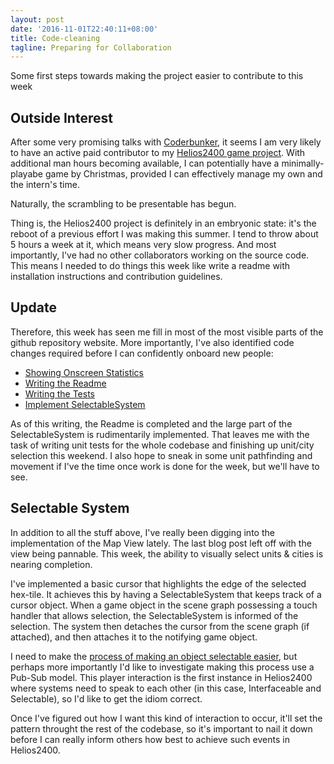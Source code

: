 ```yaml
---
layout: post
date: '2016-11-01T22:40:11+08:00'
title: Code-cleaning
tagline: Preparing for Collaboration
---
```


Some first steps towards making the project easier to contribute to this week

## Outside Interest

After some very promising talks with [Coderbunker](http://www.coderbunker.com), it seems I am very likely to have an active paid contributor to my [Helios2400 game project](https://www.github.com/Sewerbird/Helios2400). With additional man hours becoming available, I can potentially have a minimally-playabe game by Christmas, provided I can effectively manage my own and the intern's time.

Naturally, the scrambling to be presentable has begun.

Thing is, the Helios2400 project is definitely in an embryonic state: it's the reboot of a previous effort I was making this summer. I tend to throw about 5 hours a week at it, which means very slow progress. And most importantly, I've had no other collaborators working on the source code. This means I needed to do things this week like write a readme with installation instructions and contribution guidelines.

## Update

Therefore, this week has seen me fill in most of the most visible parts of the github repository website. More importantly, I've also identified code changes required before I can confidently onboard new people:

- [Showing Onscreen Statistics](https://github.com/Sewerbird/Helios2400/pull/8)
- [Writing the Readme](https://www.github.com/Sewerbird/Helios2400/issues/11)
- [Writing the Tests](https://www.github.com/Sewerbird/Helios2400/issues/9)
- [Implement SelectableSystem](https://www.github.com/Sewerbird/Helios2400/issues/6)

As of this writing, the Readme is completed and the large part of the SelectableSystem is rudimentarily implemented. That leaves me with the task of writing unit tests for the whole codebase and finishing up unit/city selection this weekend. I also hope to sneak in some unit pathfinding and movement if I've the time once work is done for the week, but we'll have to see.

## Selectable System

In addition to all the stuff above, I've really been digging into the implementation of the Map View lately. The last blog post left off with the view being pannable. This week, the ability to visually select units & cities is nearing completion. 

I've implemented a basic cursor that highlights the edge of the selected hex-tile. It achieves this by having a SelectableSystem that keeps track of a cursor object. When a game object in the scene graph possessing a touch handler that allows selection, the SelectableSystem is informed of the selection. The system then detaches the cursor from the scene graph (if attached), and then attaches it to the notifying game object.

I need to make the [process of making an object selectable easier](https://github.com/Sewerbird/Helios2400/issues/10), but perhaps more importantly I'd like to investigate making this process use a Pub-Sub model. This player interaction is the first instance in Helios2400 where systems need to speak to each other (in this case, Interfaceable and Selectable), so I'd like to get the idiom correct.

Once I've figured out how I want this kind of interaction to occur, it'll set the pattern throught the rest of the codebase, so it's important to nail it down before I can really inform others how best to achieve such events in Helios2400.
